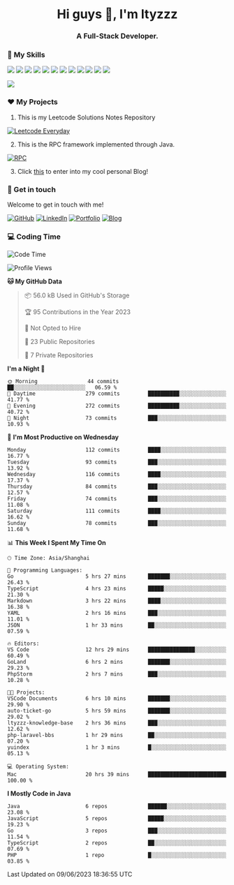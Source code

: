 <h1 align="center">Hi guys 👋, I'm ltyzzz</h1>
<h3 align="center">A Full-Stack Developer.</h3>

### 🌟 **My Skills**  

![](https://img.shields.io/badge/-Java-4C7491?style=flat-square&logo=java&logoColor=fff)
![](https://img.shields.io/badge/-Spring-5FB832?style=flat-square&logo=Spring&logoColor=fff)
![](https://img.shields.io/badge/-Python-3e74a2?style=flat-square&logo=Python&logoColor=fff)
![](https://img.shields.io/badge/-Go-77BBE2?style=flat-square&logo=Go&logoColor=fff)
![](https://img.shields.io/badge/-Node.js-339933?style=flat-square&logo=Node.js&logoColor=fff)
![](https://img.shields.io/badge/-Vue-4fc08d?style=flat-square&logo=Vue.js&logoColor=fff)
![](https://img.shields.io/badge/-React-2d98ce?style=flat-square&logo=React&logoColor=fff)
![](https://img.shields.io/badge/-Docker-2496ED?style=flat-square&logo=Docker&logoColor=fff)
![](https://img.shields.io/badge/-Linux-000000?style=flat-square&logo=Linux&logoColor=fff)
![](https://img.shields.io/badge/-MySQL-4479A1?style=flat-square&logo=MySQL&logoColor=fff)
![](https://img.shields.io/badge/-Redis-DC382D?style=flat-square&logo=Redis&logoColor=fff)
![](https://img.shields.io/badge/-Git-E84E31?style=flat-square&logo=Git&logoColor=fff)

<a href="#">
  <img src="https://github-readme-stats.vercel.app/api?username=ltyzzzxxx&count_private=true&show_icons=true&bg_color=15,f2f7fd,E0EAFC" />
</a>

### ❤️ My Projects

1. This is my Leetcode Solutions Notes Repository

[![Leetcode Everyday](https://github-readme-stats.vercel.app/api/pin?username=ltyzzzxxx&repo=Leetcode-Everyday&theme=transparent&bg_color=15,f2f7fd,E0EAFC)](https://github.com/ltyzzzxxx/Leetcode-Everyday)

2. This is the RPC framework implemented through Java. 

[![RPC](https://github-readme-stats.vercel.app/api/pin?username=ltyzzzxxx&repo=ltyzzz-rpc&theme=transparent&bg_color=15,f2f7fd,E0EAFC)](https://github.com/ltyzzzxxx/ltyzzz-rpc)

3. Click [this](https://ltyzzzxxx.github.io/) to enter into my cool personal Blog!

### 🎉 Get in touch

Welcome to get in touch with me!

[![GitHub](https://img.shields.io/badge/GitHub-grey?logo=github)](https://github.com/ltyzzzxxx)
[![LinkedIn](https://img.shields.io/badge/LinkedIn-blue?logo=linkedin)](https://www.linkedin.com/in/tianyu-li-7068b8248/)
[![Portfolio](https://img.shields.io/badge/Portfolio-black?logo=blog)](https://ltyzzz.com)
[![Blog](https://img.shields.io/badge/Blog-blue?logo=blog)](https://ltyzzzxxx.github.io/)

### 💻 Coding Time

<!--START_SECTION:waka-->
![Code Time](http://img.shields.io/badge/Code%20Time-46%20hrs%2020%20mins-blue)

![Profile Views](http://img.shields.io/badge/Profile%20Views-61-blue)

**🐱 My GitHub Data** 

> 📦 56.0 kB Used in GitHub's Storage 
 > 
> 🏆 95 Contributions in the Year 2023
 > 
> 🚫 Not Opted to Hire
 > 
> 📜 23 Public Repositories 
 > 
> 🔑 7 Private Repositories 
 > 
**I'm a Night 🦉** 

```text
🌞 Morning                44 commits          ██░░░░░░░░░░░░░░░░░░░░░░░   06.59 % 
🌆 Daytime                279 commits         ██████████░░░░░░░░░░░░░░░   41.77 % 
🌃 Evening                272 commits         ██████████░░░░░░░░░░░░░░░   40.72 % 
🌙 Night                  73 commits          ███░░░░░░░░░░░░░░░░░░░░░░   10.93 % 
```
📅 **I'm Most Productive on Wednesday** 

```text
Monday                   112 commits         ████░░░░░░░░░░░░░░░░░░░░░   16.77 % 
Tuesday                  93 commits          ███░░░░░░░░░░░░░░░░░░░░░░   13.92 % 
Wednesday                116 commits         ████░░░░░░░░░░░░░░░░░░░░░   17.37 % 
Thursday                 84 commits          ███░░░░░░░░░░░░░░░░░░░░░░   12.57 % 
Friday                   74 commits          ███░░░░░░░░░░░░░░░░░░░░░░   11.08 % 
Saturday                 111 commits         ████░░░░░░░░░░░░░░░░░░░░░   16.62 % 
Sunday                   78 commits          ███░░░░░░░░░░░░░░░░░░░░░░   11.68 % 
```


📊 **This Week I Spent My Time On** 

```text
🕑︎ Time Zone: Asia/Shanghai

💬 Programming Languages: 
Go                       5 hrs 27 mins       ███████░░░░░░░░░░░░░░░░░░   26.43 % 
TypeScript               4 hrs 23 mins       █████░░░░░░░░░░░░░░░░░░░░   21.30 % 
Markdown                 3 hrs 22 mins       ████░░░░░░░░░░░░░░░░░░░░░   16.38 % 
YAML                     2 hrs 16 mins       ███░░░░░░░░░░░░░░░░░░░░░░   11.01 % 
JSON                     1 hr 33 mins        ██░░░░░░░░░░░░░░░░░░░░░░░   07.59 % 

🔥 Editors: 
VS Code                  12 hrs 29 mins      ███████████████░░░░░░░░░░   60.49 % 
GoLand                   6 hrs 2 mins        ███████░░░░░░░░░░░░░░░░░░   29.23 % 
PhpStorm                 2 hrs 7 mins        ███░░░░░░░░░░░░░░░░░░░░░░   10.28 % 

🐱‍💻 Projects: 
VSCode Documents         6 hrs 10 mins       ███████░░░░░░░░░░░░░░░░░░   29.90 % 
auto-ticket-go           5 hrs 59 mins       ███████░░░░░░░░░░░░░░░░░░   29.02 % 
ltyzzz-knowledge-base    2 hrs 36 mins       ███░░░░░░░░░░░░░░░░░░░░░░   12.62 % 
php-laravel-bbs          1 hr 29 mins        ██░░░░░░░░░░░░░░░░░░░░░░░   07.20 % 
yuindex                  1 hr 3 mins         █░░░░░░░░░░░░░░░░░░░░░░░░   05.13 % 

💻 Operating System: 
Mac                      20 hrs 39 mins      █████████████████████████   100.00 % 
```

**I Mostly Code in Java** 

```text
Java                     6 repos             ██████░░░░░░░░░░░░░░░░░░░   23.08 % 
JavaScript               5 repos             █████░░░░░░░░░░░░░░░░░░░░   19.23 % 
Go                       3 repos             ███░░░░░░░░░░░░░░░░░░░░░░   11.54 % 
TypeScript               2 repos             ██░░░░░░░░░░░░░░░░░░░░░░░   07.69 % 
PHP                      1 repo              █░░░░░░░░░░░░░░░░░░░░░░░░   03.85 % 
```




 Last Updated on 09/06/2023 18:36:55 UTC
<!--END_SECTION:waka-->
